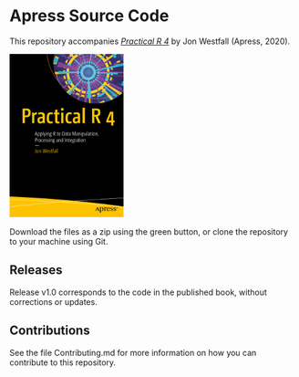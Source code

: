# Apress Source Code

This repository accompanies [*Practical R 4*](https://www.apress.com/9781484259450) by Jon Westfall (Apress, 2020).

[comment]: #cover
![Cover image](9781484259450.jpg)

Download the files as a zip using the green button, or clone the repository to your machine using Git.

## Releases

Release v1.0 corresponds to the code in the published book, without corrections or updates.

## Contributions

See the file Contributing.md for more information on how you can contribute to this repository.